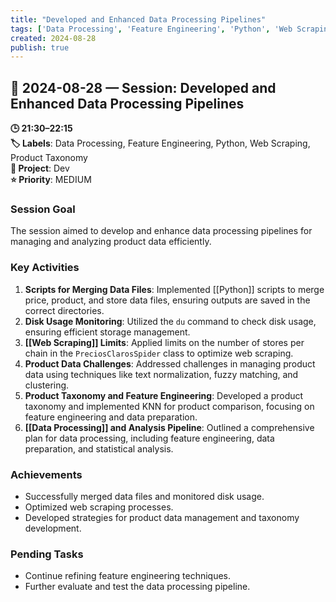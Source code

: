 ```yaml
---
title: "Developed and Enhanced Data Processing Pipelines"
tags: ['Data Processing', 'Feature Engineering', 'Python', 'Web Scraping', 'Product Taxonomy']
created: 2024-08-28
publish: true
---
```


## 📅 2024-08-28 — Session: Developed and Enhanced Data Processing Pipelines

**🕒 21:30–22:15**  
**🏷️ Labels**: Data Processing, Feature Engineering, Python, Web Scraping, Product Taxonomy  
**📂 Project**: Dev  
**⭐ Priority**: MEDIUM  


### Session Goal
The session aimed to develop and enhance data processing pipelines for managing and analyzing product data efficiently.

### Key Activities
1. **Scripts for Merging Data Files**: Implemented [[Python]] scripts to merge price, product, and store data files, ensuring outputs are saved in the correct directories.
2. **Disk Usage Monitoring**: Utilized the `du` command to check disk usage, ensuring efficient storage management.
3. **[[Web Scraping]] Limits**: Applied limits on the number of stores per chain in the `PreciosClarosSpider` class to optimize web scraping.
4. **Product Data Challenges**: Addressed challenges in managing product data using techniques like text normalization, fuzzy matching, and clustering.
5. **Product Taxonomy and Feature Engineering**: Developed a product taxonomy and implemented KNN for product comparison, focusing on feature engineering and data preparation.
6. **[[Data Processing]] and Analysis Pipeline**: Outlined a comprehensive plan for data processing, including feature engineering, data preparation, and statistical analysis.

### Achievements
- Successfully merged data files and monitored disk usage.
- Optimized web scraping processes.
- Developed strategies for product data management and taxonomy development.

### Pending Tasks
- Continue refining feature engineering techniques.
- Further evaluate and test the data processing pipeline.
